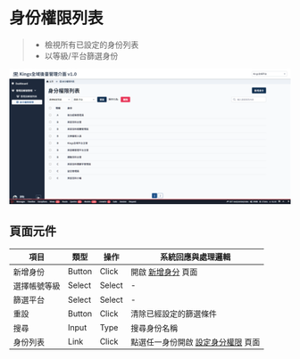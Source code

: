# 身份權限列表
> - 檢視所有已設定的身份列表
> - 以等級/平台篩選身份


![Alt text](asset/role-list.png)


## 頁面元件

| 項目 | 類型 | 操作 | 系統回應與處理邏輯 |
| --- | --- | --- | --- |
| 新增身份 | Button | Click | 開啟 [新增身分](Pages/Center/role/add-role.md) 頁面 |
| 選擇帳號等級 | Select | Select | - |
| 篩選平台 | Select | Select | - |
| 重設 | Button | Click | 清除已經設定的篩選條件 |
| 搜尋 | Input | Type | 搜尋身份名稱 |
| 身份列表 | Link | Click | 點選任一身份開啟 [設定身分權限](Pages/Center/role/set-role.md) 頁面 |





